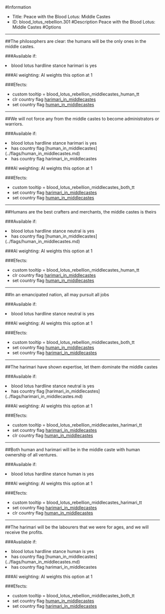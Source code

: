 #Information
 - Title: Peace with the Blood Lotus: Middle Castes
 - ID: blood_lotus_rebellion.301
#Description
Peace with the Blood Lotus: Middle Castes
#Options

___
##The philosophers are clear: the humans will be the only ones in the middle castes.

###Available if:
<li>blood lotus hardline stance harimari is yes</li>

###AI weighting:
AI weights this option at 1


###Efects:<ul><li>custom tooltip = blood_lotus_rebellion_middlecastes_human_tt</li><li>clr country flag [harimari_in_middlecastes](../flags/harimari_in_middlecastes.md)</li><li>set country flag [human_in_middlecastes](../flags/human_in_middlecastes.md)</li></ul>

___
##We will not force any from the middle castes to become administrators or warriors.

###Available if:
<li>blood lotus hardline stance harimari is yes</li><li>has country flag [human_in_middlecastes](../flags/human_in_middlecastes.md)</li><li>has country flag  harimari_in_middlecastes</li>

###AI weighting:
AI weights this option at 1


###Efects:<ul><li>custom tooltip = blood_lotus_rebellion_middlecastes_both_tt</li><li>set country flag [harimari_in_middlecastes](../flags/harimari_in_middlecastes.md)</li><li>set country flag [human_in_middlecastes](../flags/human_in_middlecastes.md)</li></ul>

___
##Humans are the best crafters and merchants, the middle castes is theirs

###Available if:
<li>blood lotus hardline stance neutral is yes</li><li>has country flag [human_in_middlecastes](../flags/human_in_middlecastes.md)</li>

###AI weighting:
AI weights this option at 1


###Efects:<ul><li>custom tooltip = blood_lotus_rebellion_middlecastes_human_tt</li><li>clr country flag [harimari_in_middlecastes](../flags/harimari_in_middlecastes.md)</li><li>set country flag [human_in_middlecastes](../flags/human_in_middlecastes.md)</li></ul>

___
##In an emancipated nation, all may pursuit all jobs

###Available if:
<li>blood lotus hardline stance neutral is yes</li>

###AI weighting:
AI weights this option at 1


###Efects:<ul><li>custom tooltip = blood_lotus_rebellion_middlecastes_both_tt</li><li>set country flag [human_in_middlecastes](../flags/human_in_middlecastes.md)</li><li>set country flag [harimari_in_middlecastes](../flags/harimari_in_middlecastes.md)</li></ul>

___
##The harimari have shown expertise, let them dominate the middle castes

###Available if:
<li>blood lotus hardline stance neutral is yes</li><li>has country flag [harimari_in_middlecastes](../flags/harimari_in_middlecastes.md)</li>

###AI weighting:
AI weights this option at 1


###Efects:<ul><li>custom tooltip = blood_lotus_rebellion_middlecastes_harimari_tt</li><li>set country flag [harimari_in_middlecastes](../flags/harimari_in_middlecastes.md)</li><li>clr country flag [human_in_middlecastes](../flags/human_in_middlecastes.md)</li></ul>

___
##Both human and harimari will be in the middle caste with human ownership of all ventures.

###Available if:
<li>blood lotus hardline stance human is yes</li>

###AI weighting:
AI weights this option at 1


###Efects:<ul><li>custom tooltip = blood_lotus_rebellion_middlecastes_harimari_tt</li><li>set country flag [harimari_in_middlecastes](../flags/harimari_in_middlecastes.md)</li><li>clr country flag [human_in_middlecastes](../flags/human_in_middlecastes.md)</li></ul>

___
##The harimari will be the labourers that we were for ages, and we will receive the profits.

###Available if:
<li>blood lotus hardline stance human is yes</li><li>has country flag [human_in_middlecastes](../flags/human_in_middlecastes.md)</li><li>has country flag  harimari_in_middlecastes</li>

###AI weighting:
AI weights this option at 1


###Efects:<ul><li>custom tooltip = blood_lotus_rebellion_middlecastes_both_tt</li><li>set country flag [human_in_middlecastes](../flags/human_in_middlecastes.md)</li><li>set country flag [harimari_in_middlecastes](../flags/harimari_in_middlecastes.md)</li></ul>

